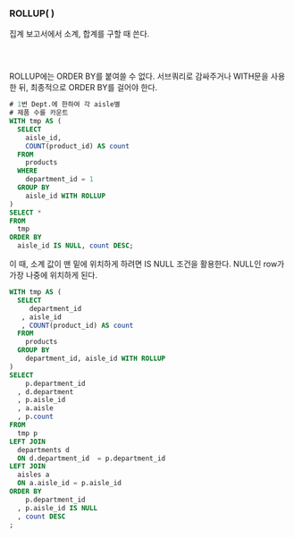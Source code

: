 ### ROLLUP( )

집계 보고서에서 소계, 합계를 구할 때 쓴다.

```sql




```



ROLLUP에는 ORDER BY를 붙여쓸 수 없다.
서브쿼리로 감싸주거나 WITH문을 사용한 뒤, 최종적으로 ORDER BY를 걸어야 한다.

```sql
# 1번 Dept.에 한하여 각 aisle별
# 제품 수를 카운트
WITH tmp AS (
  SELECT
    aisle_id,
    COUNT(product_id) AS count
  FROM
    products
  WHERE
    department_id = 1
  GROUP BY
    aisle_id WITH ROLLUP
)
SELECT *
FROM
  tmp
ORDER BY
  aisle_id IS NULL, count DESC;

```
이 때, 소계 값이 맨 밑에 위치하게 하려면 IS NULL 조건을 활용한다. NULL인 row가 가장 나중에 위치하게 된다.

```sql
WITH tmp AS (
  SELECT
     department_id
   , aisle_id
   , COUNT(product_id) AS count
  FROM
    products
  GROUP BY
    department_id, aisle_id WITH ROLLUP
)
SELECT
    p.department_id
  , d.department
  , p.aisle_id
  , a.aisle
  , p.count
FROM
  tmp p
LEFT JOIN
  departments d
  ON d.department_id  = p.department_id
LEFT JOIN
  aisles a
  ON a.aisle_id = p.aisle_id
ORDER BY
    p.department_id
  , p.aisle_id IS NULL
  , count DESC
;
```
